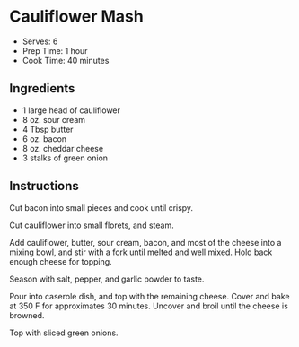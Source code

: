 # Cauliflower Mash

* Serves: 6
* Prep Time: 1 hour
* Cook Time: 40 minutes

## Ingredients

* 1 large head of cauliflower
* 8 oz. sour cream
* 4 Tbsp butter
* 6 oz. bacon
* 8 oz. cheddar cheese
* 3 stalks of green onion

## Instructions

Cut bacon into small pieces and cook until crispy.

Cut cauliflower into small florets, and steam.

Add cauliflower, butter, sour cream, bacon, and most of the cheese
into a mixing bowl, and stir with a fork until melted and well mixed.
Hold back enough cheese for topping.

Season with salt, pepper, and garlic powder to taste.

Pour into caserole dish, and top with the remaining cheese.  Cover and
bake at 350 F for approximates 30 minutes.  Uncover and broil until
the cheese is browned.

Top with sliced green onions.
